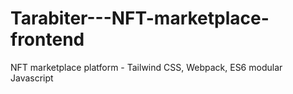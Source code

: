 # Tarabiter---NFT-marketplace-frontend
NFT marketplace platform - Tailwind CSS, Webpack, ES6 modular Javascript
